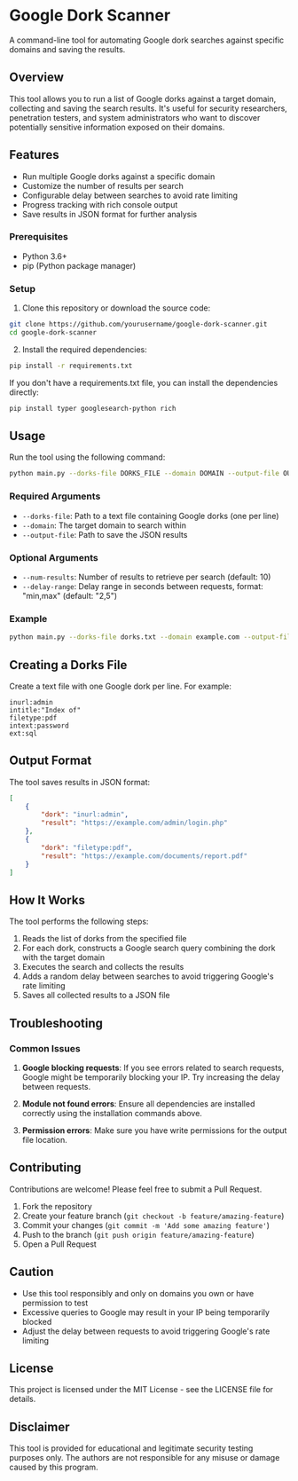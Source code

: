 # Google Dork Scanner

A command-line tool for automating Google dork searches against specific domains and saving the results.

## Overview

This tool allows you to run a list of Google dorks against a target domain, collecting and saving the search results. It's useful for security researchers, penetration testers, and system administrators who want to discover potentially sensitive information exposed on their domains.

## Features

- Run multiple Google dorks against a specific domain
- Customize the number of results per search
- Configurable delay between searches to avoid rate limiting
- Progress tracking with rich console output
- Save results in JSON format for further analysis

### Prerequisites

- Python 3.6+
- pip (Python package manager)

### Setup

1. Clone this repository or download the source code:

```bash
git clone https://github.com/yourusername/google-dork-scanner.git
cd google-dork-scanner
```

2. Install the required dependencies:

```bash
pip install -r requirements.txt
```

If you don't have a requirements.txt file, you can install the dependencies directly:

```bash
pip install typer googlesearch-python rich
```

## Usage

Run the tool using the following command:

```bash
python main.py --dorks-file DORKS_FILE --domain DOMAIN --output-file OUTPUT_FILE [OPTIONS]
```

### Required Arguments

- `--dorks-file`: Path to a text file containing Google dorks (one per line)
- `--domain`: The target domain to search within
- `--output-file`: Path to save the JSON results

### Optional Arguments

- `--num-results`: Number of results to retrieve per search (default: 10)
- `--delay-range`: Delay range in seconds between requests, format: "min,max" (default: "2,5")

### Example

```bash
python main.py --dorks-file dorks.txt --domain example.com --output-file results.json --num-results 15 --delay-range "3,7"
```

## Creating a Dorks File

Create a text file with one Google dork per line. For example:

```
inurl:admin
intitle:"Index of"
filetype:pdf
intext:password
ext:sql
```

## Output Format

The tool saves results in JSON format:

```json
[
    {
        "dork": "inurl:admin",
        "result": "https://example.com/admin/login.php"
    },
    {
        "dork": "filetype:pdf",
        "result": "https://example.com/documents/report.pdf"
    }
]
```

## How It Works

The tool performs the following steps:
1. Reads the list of dorks from the specified file
2. For each dork, constructs a Google search query combining the dork with the target domain
3. Executes the search and collects the results
4. Adds a random delay between searches to avoid triggering Google's rate limiting
5. Saves all collected results to a JSON file

## Troubleshooting

### Common Issues

1. **Google blocking requests**: If you see errors related to search requests, Google might be temporarily blocking your IP. Try increasing the delay between requests.

2. **Module not found errors**: Ensure all dependencies are installed correctly using the installation commands above.

3. **Permission errors**: Make sure you have write permissions for the output file location.

## Contributing

Contributions are welcome! Please feel free to submit a Pull Request.

1. Fork the repository
2. Create your feature branch (`git checkout -b feature/amazing-feature`)
3. Commit your changes (`git commit -m 'Add some amazing feature'`)
4. Push to the branch (`git push origin feature/amazing-feature`)
5. Open a Pull Request

## Caution

- Use this tool responsibly and only on domains you own or have permission to test
- Excessive queries to Google may result in your IP being temporarily blocked
- Adjust the delay between requests to avoid triggering Google's rate limiting

## License

This project is licensed under the MIT License - see the LICENSE file for details.

## Disclaimer

This tool is provided for educational and legitimate security testing purposes only. The authors are not responsible for any misuse or damage caused by this program.
```